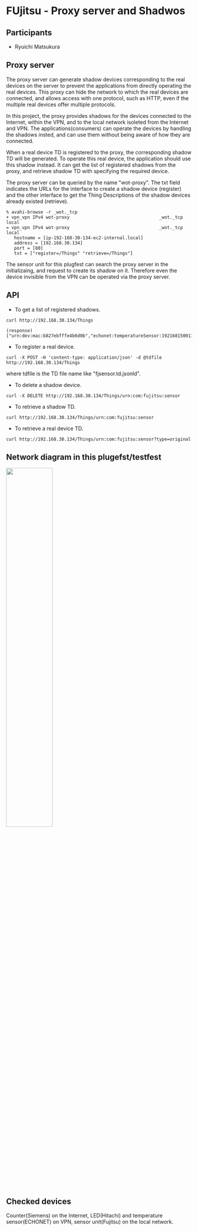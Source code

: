 # FUjitsu - Proxy server and Shadwos

## Participants

- Ryuichi Matsukura

## Proxy server
The proxy server can generate shadow devices corresponding to the real devices on the server to prevent the applications from directly 
operating the real devices. This proxy can hide the network to which the real devices are connected, 
and allows access with one protocol, such as HTTP, even if the multiple real devices offer multiple protocols.

In this project, the proxy provides shadows for the devices connected to the Internet,  within the VPN, and to the local network 
isoleted from the Internet and VPN. The applications(consumers) can operate the devices by handling the shadows insted, 
and can use them without being aware of how they are connected.

When a real device TD is registered to the proxy, the corresponding shadow TD will be generated. To operate this real device, 
the application should use this shadow instead. It can get the list of registered shadows from the proxy, and retrieve shadow TD
with specifying the required device.


The proxy server can be queried by the name "wot-proxy". The txt field indicates 
the URLs for the interface to create a shadow device (register) and the other interface to get 
the Thing Descriptions of the shadow devices already existed (retrieve).
```
% avahi-browse -r _wot._tcp
+ vpn_vpn IPv4 wot-proxy                                  _wot._tcp            local
= vpn_vpn IPv4 wot-proxy                                  _wot._tcp            local
   hostname = [ip-192-168-30-134-ec2-internal.local]
   address = [192.168.30.134]
   port = [80]
   txt = ["register=/Things" "retrieve=/Things"]
```
The sensor unit for this plugfest can search the proxy server in the initializaing, and request to create 
its shadow on it. Therefore even the device invisible from the VPN can be operated via the proxy server.

## API
- To get a list of registered shadows.
```
curl http://192.168.30.134/Things

(response) ["urn:dev:mac:b827ebfffe4b6d0b","echonet:temperatureSensor:19216815001101","urn:com:fujitsu:sensor"]
```

- To register a real device.
```
curl -X POST -H 'content-type: application/json' -d @tdfile http://192.168.30.134/Things
```
where tdfile is the TD file name like "fjsensor.td.jsonld".


- To delete a shadow device.
```
curl -X DELETE http://192.168.30.134/Things/urn:com:fujitsu:sensor
```

- To retrieve a shadow TD.
```
curl http://192.168.30.134/Things/urn:com:fujitsu:sensor
```

- To retrieve a real device TD.
```
curl http://192.168.30.134/Things/urn:com:fujitsu:sensor?type=original
```

## Network diagram in this plugefst/testfest

<img src="fujitsu_result.png" width=50%>

## Checked devices
Counter(Siemens) on the Internet, LED(Hitachi) and temperature sensor(ECHONET) on VPN, sensor unit(Fujitsu) on the local network.
